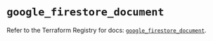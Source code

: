 # `google_firestore_document`

Refer to the Terraform Registry for docs: [`google_firestore_document`](https://registry.terraform.io/providers/hashicorp/google/6.49.2/docs/resources/firestore_document).

